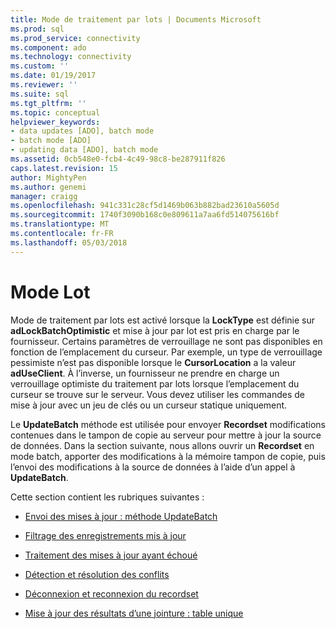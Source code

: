 ```yaml
---
title: Mode de traitement par lots | Documents Microsoft
ms.prod: sql
ms.prod_service: connectivity
ms.component: ado
ms.technology: connectivity
ms.custom: ''
ms.date: 01/19/2017
ms.reviewer: ''
ms.suite: sql
ms.tgt_pltfrm: ''
ms.topic: conceptual
helpviewer_keywords:
- data updates [ADO], batch mode
- batch mode [ADO]
- updating data [ADO], batch mode
ms.assetid: 0cb548e0-fcb4-4c49-98c8-be287911f826
caps.latest.revision: 15
author: MightyPen
ms.author: genemi
manager: craigg
ms.openlocfilehash: 941c331c28cf5d1469b063b882bad23610a5605d
ms.sourcegitcommit: 1740f3090b168c0e809611a7aa6fd514075616bf
ms.translationtype: MT
ms.contentlocale: fr-FR
ms.lasthandoff: 05/03/2018
---
```

# <a name="batch-mode"></a>Mode Lot
Mode de traitement par lots est activé lorsque la **LockType** est définie sur **adLockBatchOptimistic** et mise à jour par lot est pris en charge par le fournisseur. Certains paramètres de verrouillage ne sont pas disponibles en fonction de l’emplacement du curseur. Par exemple, un type de verrouillage pessimiste n’est pas disponible lorsque le **CursorLocation** a la valeur **adUseClient**. À l’inverse, un fournisseur ne prendre en charge un verrouillage optimiste du traitement par lots lorsque l’emplacement du curseur se trouve sur le serveur. Vous devez utiliser les commandes de mise à jour avec un jeu de clés ou un curseur statique uniquement.  
  
 Le **UpdateBatch** méthode est utilisée pour envoyer **Recordset** modifications contenues dans le tampon de copie au serveur pour mettre à jour la source de données. Dans la section suivante, nous allons ouvrir un **Recordset** en mode batch, apporter des modifications à la mémoire tampon de copie, puis l’envoi des modifications à la source de données à l’aide d’un appel à **UpdateBatch**.  
  
 Cette section contient les rubriques suivantes :  
  
-   [Envoi des mises à jour : méthode UpdateBatch](../../../ado/guide/data/sending-the-updates-updatebatch-method.md)  
  
-   [Filtrage des enregistrements mis à jour](../../../ado/guide/data/filtering-for-updated-records.md)  
  
-   [Traitement des mises à jour ayant échoué](../../../ado/guide/data/dealing-with-failed-updates.md)  
  
-   [Détection et résolution des conflits](../../../ado/guide/data/detecting-and-resolving-conflicts.md)  
  
-   [Déconnexion et reconnexion du recordset](../../../ado/guide/data/disconnecting-and-reconnecting-the-recordset.md)  
  
-   [Mise à jour des résultats d’une jointure : table unique](../../../ado/guide/data/updating-joined-results-unique-table.md)
